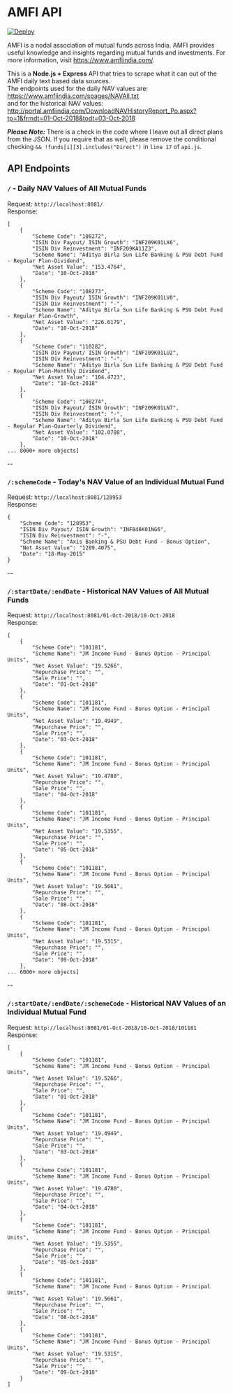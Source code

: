 # AMFI API
<a href="https://heroku.com/deploy">
  <img src="https://www.herokucdn.com/deploy/button.svg" alt="Deploy">
</a>

AMFI is a nodal association of mutual funds across India. AMFI provides useful knowledge and insights regarding mutual funds and investments. For more information, visit https://www.amfiindia.com/.

This is a **Node.js + Express** API that tries to scrape what it can out of the AMFI daily text based data sources.  
The endpoints used for the daily NAV values are: https://www.amfiindia.com/spages/NAVAll.txt  
and for the historical NAV values: http://portal.amfiindia.com/DownloadNAVHistoryReport_Po.aspx?tp=1&frmdt=01-Oct-2018&todt=03-Oct-2018

***Please Note:*** There is a check in the code where I leave out all direct plans from the JSON. If you require that as well, please remove the conditional checking `&& !funds[i][3].includes("Direct")` in `line 17` of `api.js`.

## API Endpoints

### `/` - Daily NAV Values of All Mutual Funds
Request: `http://localhost:8081/`  
Response:
```
[
    {
        "Scheme Code": "108272",
        "ISIN Div Payout/ ISIN Growth": "INF209K01LX6",
        "ISIN Div Reinvestment": "INF209KA11Z3",
        "Scheme Name": "Aditya Birla Sun Life Banking & PSU Debt Fund - Regular Plan-Dividend",
        "Net Asset Value": "153.4764",
        "Date": "10-Oct-2018"
    },
    {
        "Scheme Code": "108273",
        "ISIN Div Payout/ ISIN Growth": "INF209K01LV0",
        "ISIN Div Reinvestment": "-",
        "Scheme Name": "Aditya Birla Sun Life Banking & PSU Debt Fund - Regular Plan-Growth",
        "Net Asset Value": "226.6179",
        "Date": "10-Oct-2018"
    },
    {
        "Scheme Code": "110282",
        "ISIN Div Payout/ ISIN Growth": "INF209K01LU2",
        "ISIN Div Reinvestment": "-",
        "Scheme Name": "Aditya Birla Sun Life Banking & PSU Debt Fund - Regular Plan-Monthly Dividend",
        "Net Asset Value": "104.4723",
        "Date": "10-Oct-2018"
    },
    {
        "Scheme Code": "108274",
        "ISIN Div Payout/ ISIN Growth": "INF209K01LN7",
        "ISIN Div Reinvestment": "-",
        "Scheme Name": "Aditya Birla Sun Life Banking & PSU Debt Fund - Regular Plan-Quarterly Dividend",
        "Net Asset Value": "102.0788",
        "Date": "10-Oct-2018"
    },
... 8000+ more objects]
```

--

### `/:schemeCode` - Today's NAV Value of an Individual Mutual Fund
Request: `http://localhost:8081/128953`  
Response:
```
{
    "Scheme Code": "128953",
    "ISIN Div Payout/ ISIN Growth": "INF846K01NG6",
    "ISIN Div Reinvestment": "-",
    "Scheme Name": "Axis Banking & PSU Debt Fund - Bonus Option",
    "Net Asset Value": "1289.4075",
    "Date": "18-May-2015"
}
```

--

### `/:startDate/:endDate` - Historical NAV Values of All Mutual Funds
Request: `http://localhost:8081/01-Oct-2018/10-Oct-2018`  
Response:
```
[
    {
        "Scheme Code": "101181",
        "Scheme Name": "JM Income Fund - Bonus Option - Principal Units",
        "Net Asset Value": "19.5266",
        "Repurchase Price": "",
        "Sale Price": "",
        "Date": "01-Oct-2018"
    },
    {
        "Scheme Code": "101181",
        "Scheme Name": "JM Income Fund - Bonus Option - Principal Units",
        "Net Asset Value": "19.4949",
        "Repurchase Price": "",
        "Sale Price": "",
        "Date": "03-Oct-2018"
    },
    {
        "Scheme Code": "101181",
        "Scheme Name": "JM Income Fund - Bonus Option - Principal Units",
        "Net Asset Value": "19.4780",
        "Repurchase Price": "",
        "Sale Price": "",
        "Date": "04-Oct-2018"
    },
    {
        "Scheme Code": "101181",
        "Scheme Name": "JM Income Fund - Bonus Option - Principal Units",
        "Net Asset Value": "19.5355",
        "Repurchase Price": "",
        "Sale Price": "",
        "Date": "05-Oct-2018"
    },
    {
        "Scheme Code": "101181",
        "Scheme Name": "JM Income Fund - Bonus Option - Principal Units",
        "Net Asset Value": "19.5661",
        "Repurchase Price": "",
        "Sale Price": "",
        "Date": "08-Oct-2018"
    },
    {
        "Scheme Code": "101181",
        "Scheme Name": "JM Income Fund - Bonus Option - Principal Units",
        "Net Asset Value": "19.5315",
        "Repurchase Price": "",
        "Sale Price": "",
        "Date": "09-Oct-2018"
    },
... 6000+ more objects]
```

--

### `/:startDate/:endDate/:schemeCode` - Historical NAV Values of an Individual Mutual Fund
Request: `http://localhost:8081/01-Oct-2018/10-Oct-2018/101181`  
Response:
```
[
    {
        "Scheme Code": "101181",
        "Scheme Name": "JM Income Fund - Bonus Option - Principal Units",
        "Net Asset Value": "19.5266",
        "Repurchase Price": "",
        "Sale Price": "",
        "Date": "01-Oct-2018"
    },
    {
        "Scheme Code": "101181",
        "Scheme Name": "JM Income Fund - Bonus Option - Principal Units",
        "Net Asset Value": "19.4949",
        "Repurchase Price": "",
        "Sale Price": "",
        "Date": "03-Oct-2018"
    },
    {
        "Scheme Code": "101181",
        "Scheme Name": "JM Income Fund - Bonus Option - Principal Units",
        "Net Asset Value": "19.4780",
        "Repurchase Price": "",
        "Sale Price": "",
        "Date": "04-Oct-2018"
    },
    {
        "Scheme Code": "101181",
        "Scheme Name": "JM Income Fund - Bonus Option - Principal Units",
        "Net Asset Value": "19.5355",
        "Repurchase Price": "",
        "Sale Price": "",
        "Date": "05-Oct-2018"
    },
    {
        "Scheme Code": "101181",
        "Scheme Name": "JM Income Fund - Bonus Option - Principal Units",
        "Net Asset Value": "19.5661",
        "Repurchase Price": "",
        "Sale Price": "",
        "Date": "08-Oct-2018"
    },
    {
        "Scheme Code": "101181",
        "Scheme Name": "JM Income Fund - Bonus Option - Principal Units",
        "Net Asset Value": "19.5315",
        "Repurchase Price": "",
        "Sale Price": "",
        "Date": "09-Oct-2018"
    }
]
```
